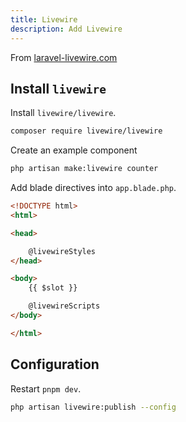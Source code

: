 ```yaml
---
title: Livewire
description: Add Livewire
---
```


From [laravel-livewire.com](https://laravel-livewire.com/)

## Install `livewire`

Install `livewire/livewire`.

```bash
composer require livewire/livewire
```

Create an example component

```bash
php artisan make:livewire counter
```

Add blade directives into `app.blade.php`.

```html title="resources/views/components/app.blade.php"
<!DOCTYPE html>
<html>

<head>

    @livewireStyles
</head>

<body>
    {{ $slot }}

    @livewireScripts
</body>

</html>
```

## Configuration

Restart `pnpm dev`.

```bash
php artisan livewire:publish --config
```

